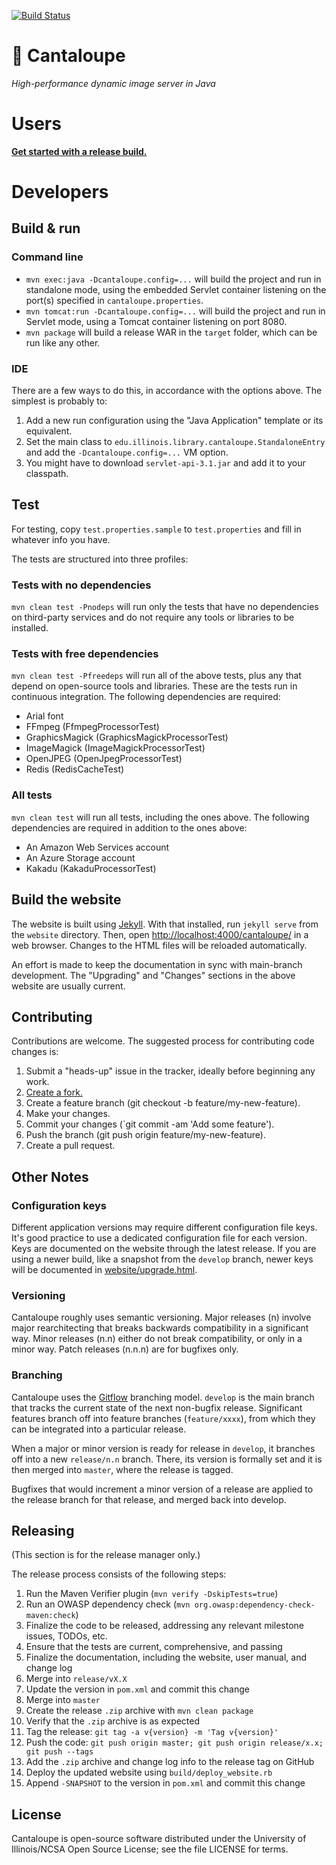 [![Build Status](https://travis-ci.org/medusa-project/cantaloupe.svg?branch=develop)](https://travis-ci.org/medusa-project/cantaloupe)

# 🍈 Cantaloupe

*High-performance dynamic image server in Java*

# Users

**[Get started with a release build.](https://medusa-project.github.io/cantaloupe/get-started.html)**

# Developers

## Build & run

### Command line

* `mvn exec:java -Dcantaloupe.config=...` will build the project and run in
  standalone mode, using the embedded Servlet container listening on the
  port(s) specified in `cantaloupe.properties`.
* `mvn tomcat:run -Dcantaloupe.config=...` will build the project and run in
  Servlet mode, using a Tomcat container listening on port 8080.
* `mvn package` will build a release WAR in the `target` folder, which
  can be run like any other.

### IDE

There are a few ways to do this, in accordance with the options above. The
simplest is probably to:

1. Add a new run configuration using the "Java Application" template or its
   equivalent.
2. Set the main class to `edu.illinois.library.cantaloupe.StandaloneEntry` and
   add the `-Dcantaloupe.config=...` VM option.
3. You might have to download `servlet-api-3.1.jar` and add it to your
   classpath.

## Test

For testing, copy `test.properties.sample` to `test.properties` and fill in
whatever info you have.

The tests are structured into three profiles:

### Tests with no dependencies

`mvn clean test -Pnodeps` will run only the tests that have no dependencies
on third-party services and do not require any tools or libraries to be
installed.

### Tests with free dependencies

`mvn clean test -Pfreedeps` will run all of the above tests, plus any that
depend on open-source tools and libraries. These are the tests run in
continuous integration. The following dependencies are required:

* Arial font
* FFmpeg (FfmpegProcessorTest)
* GraphicsMagick (GraphicsMagickProcessorTest)
* ImageMagick (ImageMagickProcessorTest)
* OpenJPEG (OpenJpegProcessorTest)
* Redis (RedisCacheTest)

### All tests

`mvn clean test` will run all tests, including the ones above. The following
dependencies are required in addition to the ones above:

* An Amazon Web Services account
* An Azure Storage account
* Kakadu (KakaduProcessorTest)

## Build the website

The website is built using [Jekyll](http://jekyllrb.com/). With that installed,
run `jekyll serve` from the `website` directory. Then, open
[http://localhost:4000/cantaloupe/](http://localhost:4000/cantaloupe/) in a
web browser. Changes to the HTML files will be reloaded automatically.

An effort is made to keep the documentation in sync with main-branch
development. The "Upgrading" and "Changes" sections in the above website are
usually current.

## Contributing

Contributions are welcome. The suggested process for contributing code changes
is:

1. Submit a "heads-up" issue in the tracker, ideally before beginning any
   work.
2. [Create a fork.](https://github.com/medusa-project/cantaloupe/fork)
3. Create a feature branch (git checkout -b feature/my-new-feature).
4. Make your changes.
5. Commit your changes (`git commit -am 'Add some feature').
6. Push the branch (git push origin feature/my-new-feature).
7. Create a pull request.

## Other Notes

### Configuration keys

Different application versions may require different configuration file keys.
It's good practice to use a dedicated configuration file for each version.
Keys are documented on the website through the latest release. If you are
using a newer build, like a snapshot from the `develop` branch, newer keys will
be documented in
[website/upgrade.html](https://github.com/medusa-project/cantaloupe/blob/develop/website/upgrade.html).

### Versioning

Cantaloupe roughly uses semantic versioning. Major releases (n) involve major
rearchitecting that breaks backwards compatibility in a significant way. Minor
releases (n.n) either do not break compatibility, or only in a minor way.
Patch releases (n.n.n) are for bugfixes only.

### Branching

Cantaloupe uses the
[Gitflow](https://www.atlassian.com/git/tutorials/comparing-workflows#gitflow-workflow)
branching model. `develop` is the main branch that tracks the current state of
the next non-bugfix release. Significant features branch off into
feature branches (`feature/xxxx`), from which they can be integrated into a
particular release.

When a major or minor version is ready for release in `develop`, it branches
off into a new `release/n.n` branch. There, its version is formally set and it
is then merged into `master`, where the release is tagged.

Bugfixes that would increment a minor version of a release are applied to the
release branch for that release, and merged back into develop.

## Releasing

(This section is for the release manager only.)

The release process consists of the following steps:

1. Run the Maven Verifier plugin (`mvn verify -DskipTests=true`)
2. Run an OWASP dependency check (`mvn org.owasp:dependency-check-maven:check`)
3. Finalize the code to be released, addressing any relevant milestone issues,
   TODOs, etc.
4. Ensure that the tests are current, comprehensive, and passing
5. Finalize the documentation, including the website, user manual, and change
   log
6. Merge into `release/vX.X`
7. Update the version in `pom.xml` and commit this change
8. Merge into `master`
9. Create the release `.zip` archive with `mvn clean package`
10. Verify that the `.zip` archive is as expected
11. Tag the release: `git tag -a v{version} -m 'Tag v{version}'`
12. Push the code: `git push origin master; git push origin release/x.x;
    git push --tags`
13. Add the `.zip` archive and change log info to the release tag on GitHub
14. Deploy the updated website using `build/deploy_website.rb`
15. Append `-SNAPSHOT` to the version in `pom.xml` and commit this change

## License

Cantaloupe is open-source software distributed under the University of
Illinois/NCSA Open Source License; see the file LICENSE for terms.
